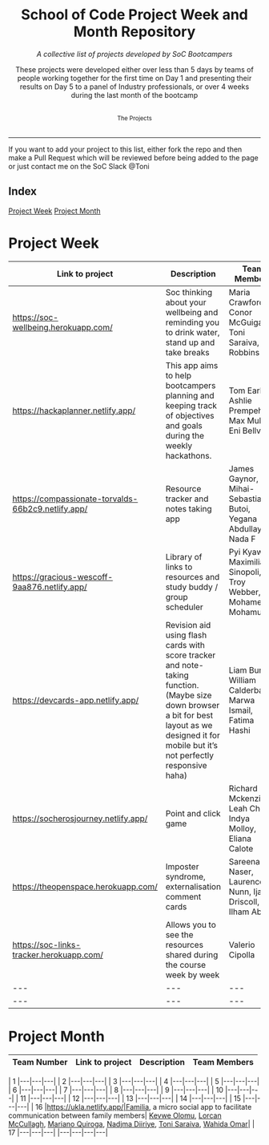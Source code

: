 <div align="center">
    <h1>School of Code Project Week and Month Repository</h1>
    <i>A collective list of projects developed by SoC Bootcampers</i>
    <p>These projects were developed either over less than 5 days by teams of people working together for the first time on Day 1 and presenting their results on Day 5 to a panel of Industry professionals, or over 4 weeks during the last month of the bootcamp</p>
</div>

<br />



<div align="center">
    <sub>The Projects</sub>
    </div><br />

---
If you want to add your project to this list, either fork the repo and then make a Pull Request which will be reviewed before being added to the page or just contact me on the SoC Slack @Toni


## Index
[Project Week](#Project-Week)
[Project Month](#Project-Month)



# Project Week

Link to project | Description | Team Members|
|---|---|---|
|https://soc-wellbeing.herokuapp.com/|Soc thinking about your wellbeing and reminding you to drink water, stand up and take breaks| Maria Crawford, Conor McGuigan, Toni Saraiva, Guy Robbins|
|https://hackaplanner.netlify.app/|This app aims to help bootcampers planning and keeping track of objectives and goals during the weekly hackathons.| Tom Earl, Ashlie Prempeh, Max Muller, Eni Bellver|
|https://compassionate-torvalds-66b2c9.netlify.app/|Resource tracker and notes taking app|James Gaynor, Mihai-Sebastian Butoi, Yegana Abdullayeva, Nada F|
|https://gracious-wescoff-9aa876.netlify.app/|Library of links to resources and study buddy / group scheduler|Pyi Kyaw, Maximiliano Sinopoli, Troy Webber, Mohamed Mohamud|
|https://devcards-app.netlify.app/|Revision aid using flash cards with score tracker and note-taking function. (Maybe size down browser a bit for best layout as we designed it for mobile but it’s not perfectly responsive haha)|Liam Burton, William Calderbank, Marwa Ismail, Fatima Hashi|
|https://socherosjourney.netlify.app/|Point and click game|Richard Mckenzie, Leah Chen, Indya Molloy, Eliana Calote|
|https://theopenspace.herokuapp.com/|Imposter syndrome, externalisation comment cards|Sareena Naser, Laurence Nunn, Ijaz Driscoll, Ilham Abdi|
|https://soc-links-tracker.herokuapp.com/|Allows you to see the resources shared during the course week by week|Valerio Cipolla|
|---|---|---|
|---|---|---|


# Project Month

Team Number | Link to project | Description | Team Members|
|---|---|---|---|

| 1 |---|---|---|
| 2 |---|---|---|
| 3 |---|---|---|
| 4 |---|---|---|
| 5 |---|---|---|
| 6 |---|---|---|
| 7 |---|---|---|
| 8 |---|---|---|
| 9 |---|---|---|
| 10 |---|---|---|
| 11 |---|---|---|
| 12 |---|---|---|
| 13 |---|---|---|
| 14 |---|---|---|
| 15 |---|---|---|
| 16 |https://ukla.netlify.app/|Familia, a micro social app to facilitate communication between family members| [Kevwe Olomu](https://github.com/kevweolomu), [Lorcan McCullagh](https://github.com/lorcanmc), [Mariano Quiroga](https://github.com/marianoeq), [Nadjma Diiriye](https://github.com/Najmadiiriye), [Toni Saraiva](https://github.com/Tonisaraiva), [Wahida Omar](https://github.com/wahidaomar)|
| 17 |---|---|---|
|---|---|---|---|
